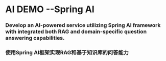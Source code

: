 # AI DEMO --Spring AI
### Develop an AI-powered service utilizing Spring AI framework with integrated both RAG and domain-specific question answering capabilities.
### 使用Spring AI框架实现RAG和基于知识库的问答能力